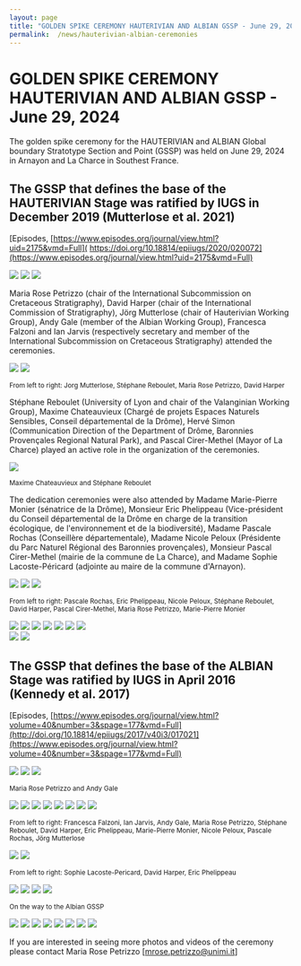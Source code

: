 ```yaml
---
layout: page
title: "GOLDEN SPIKE CEREMONY HAUTERIVIAN AND ALBIAN GSSP - June 29, 2024"
permalink:  /news/hauterivian-albian-ceremonies
---
```

# GOLDEN SPIKE CEREMONY HAUTERIVIAN AND ALBIAN GSSP - June 29, 2024

The golden spike ceremony for the HAUTERIVIAN and ALBIAN Global boundary Stratotype Section and Point (GSSP) was held on June 29, 2024 in Arnayon and La Charce in Southest France.



## The GSSP that defines the base of the HAUTERIVIAN Stage was ratified by IUGS in December 2019 (Mutterlose et al. 2021) 

[Episodes, [https://www.episodes.org/journal/view.html?uid=2175&vmd=Full]( https://doi.org/10.18814/epiiugs/2020/020072](https://www.episodes.org/journal/view.html?uid=2175&vmd=Full)

![](https://stratigraphy.org/subcommission-cretaceous/images/hauteriviannail.jpg)
![](https://stratigraphy.org/subcommission-cretaceous/images/hauteriviannail1a.jpg) 
![](https://stratigraphy.org/subcommission-cretaceous/images/hauteriviannail1.jpg) 

Maria Rose Petrizzo (chair of the International Subcommission on Cretaceous Stratigraphy), David Harper (chair of the International Commission of Stratigraphy), Jörg Mutterlose (chair of Hauterivian Working Group), Andy Gale (member of the Albian Working Group), Francesca Falzoni and Ian Jarvis (respectively secretary and member of the International Subcommission on Cretaceous Stratigraphy) attended the ceremonies.

![](https://stratigraphy.org/subcommission-cretaceous/images/hauteriviannail1b.jpg) 
![](https://stratigraphy.org/subcommission-cretaceous/images/hauteriviannail3.jpg) 

<p style="font-size:smaller;"> From left to right: Jorg Mutterlose, Stéphane Reboulet, Maria Rose Petrizzo, David Harper </p>

Stéphane Reboulet (University of Lyon and chair of the Valanginian Working Group), Maxime Chateauvieux (Chargé de projets Espaces Naturels Sensibles, Conseil départemental de la Drôme), Hervé Simon (Communication Direction of the Department of Drôme, Baronnies Provençales Regional Natural Park), and Pascal Cirer-Methel (Mayor of La Charce) played an active role in the organization of the ceremonies.

![](https://stratigraphy.org/subcommission-cretaceous/images/hauteriviannail2.jpg) 

<p style="font-size:smaller;"> Maxime Chateauvieux and Stéphane Reboulet</p>

The dedication ceremonies were also attended by Madame Marie-Pierre Monier (sénatrice de la Drôme), Monsieur Eric Phelippeau (Vice-président du Conseil départemental de la Drôme en charge de la transition écologique, de l'environnement et de la biodiversité), Madame Pascale Rochas (Conseillère départementale), Madame Nicole Peloux (Présidente du Parc Naturel Régional des Baronnies provençales), Monsieur Pascal Cirer-Methel (mairie de la commune de La Charce), and Madame Sophie Lacoste-Péricard (adjointe au maire de la commune d'Arnayon).

![](https://stratigraphy.org/subcommission-cretaceous/images/hauteriviannail3a.jpg) 
![](https://stratigraphy.org/subcommission-cretaceous/images/hauteriviannail4.jpg) 
![](https://stratigraphy.org/subcommission-cretaceous/images/hauteriviannail5.jpg) 

<p style="font-size:smaller;"> From left to right: Pascale Rochas, Eric Phelippeau, Nicole Peloux, Stéphane Reboulet, David Harper, Pascal Cirer-Methel, Maria Rose Petrizzo, Marie-Pierre Monier </p>

![](https://stratigraphy.org/subcommission-cretaceous/images/hauteriviannail7.jpg) 
![](https://stratigraphy.org/subcommission-cretaceous/images/hauteriviannail8.jpg) 
![](https://stratigraphy.org/subcommission-cretaceous/images/hauteriviannail8a.jpg) 
![](https://stratigraphy.org/subcommission-cretaceous/images/hauteriviannail9.jpg) 
![](https://stratigraphy.org/subcommission-cretaceous/images/hauteriviannail10.jpg) 
![](https://stratigraphy.org/subcommission-cretaceous/images/hauteriviannail11.jpg) 
![](https://stratigraphy.org/subcommission-cretaceous/images/hauteriviannail12.jpg)  
![](https://stratigraphy.org/subcommission-cretaceous/images/hauteriviannail13.jpg) 
![](https://stratigraphy.org/subcommission-cretaceous/images/hauteriviannail14.jpg) 







## The GSSP that defines the base of the ALBIAN Stage was ratified by IUGS in April 2016 (Kennedy et al. 2017) 

[Episodes, [https://www.episodes.org/journal/view.html?volume=40&number=3&spage=177&vmd=Full](http://doi.org/10.18814/epiiugs/2017/v40i3/017021](https://www.episodes.org/journal/view.html?volume=40&number=3&spage=177&vmd=Full)

![](https://stratigraphy.org/subcommission-cretaceous/images/albiannail.jpg) 
![](https://stratigraphy.org/subcommission-cretaceous/images/albiannail1.jpg) 
![](https://stratigraphy.org/subcommission-cretaceous/images/albiannail1a.jpg)

<p style="font-size:smaller;"> Maria Rose Petrizzo and Andy Gale </p>

![](https://stratigraphy.org/subcommission-cretaceous/images/albiannail2.jpg) 
![](https://stratigraphy.org/subcommission-cretaceous/images/albiannail3.jpg) 
![](https://stratigraphy.org/subcommission-cretaceous/images/albiannail3a.jpg) 
![](https://stratigraphy.org/subcommission-cretaceous/images/albiannail3b.jpg) 
![](https://stratigraphy.org/subcommission-cretaceous/images/albiannail4.jpg) 
![](https://stratigraphy.org/subcommission-cretaceous/images/albiannail5.jpg) 
![](https://stratigraphy.org/subcommission-cretaceous/images/albiannail5a.jpg) 
![](https://stratigraphy.org/subcommission-cretaceous/images/albiannail6.jpg) 

<p style="font-size:smaller;"> From left to right: Francesca Falzoni, Ian Jarvis, Andy Gale, Maria Rose Petrizzo, Stéphane Reboulet, David Harper, Eric Phelippeau, Marie-Pierre Monier, Nicole Peloux, Pascale Rochas, Jörg Mutterlose </p>

![](https://stratigraphy.org/subcommission-cretaceous/images/albiannail7.jpg) 
![](https://stratigraphy.org/subcommission-cretaceous/images/albiannail8.jpg) 
<p style="font-size:smaller;"> From left to right: Sophie Lacoste-Pericard, David Harper, Eric Phelippeau </p>

  ![](https://stratigraphy.org/subcommission-cretaceous/images/albiannail9.jpg) 
![](https://stratigraphy.org/subcommission-cretaceous/images/albiannail10.jpg) 
![](https://stratigraphy.org/subcommission-cretaceous/images/albiannail11.jpg) 
![](https://stratigraphy.org/subcommission-cretaceous/images/albiannail13.jpg) 

<p style="font-size:smaller;">On the way to the Albian GSSP</p>

![](https://stratigraphy.org/subcommission-cretaceous/images/hauterivian-albian1.jpg) 
![](https://stratigraphy.org/subcommission-cretaceous/images/hauterivian-albian1bis.jpg)
![](https://stratigraphy.org/subcommission-cretaceous/images/hauterivian-albian1a.jpg) 
![](https://stratigraphy.org/subcommission-cretaceous/images/hauterivian-albian2.jpg) 
![](https://stratigraphy.org/subcommission-cretaceous/images/hauterivian-albian3.jpg) 
![](https://stratigraphy.org/subcommission-cretaceous/images/hauterivian-albian4.jpg) 
![](https://stratigraphy.org/subcommission-cretaceous/images/hauterivian-albian5.jpg) 
![](https://stratigraphy.org/subcommission-cretaceous/images/hauterivianalbian6.jpg) 

If you are interested in seeing more photos and videos of the ceremony please contact Maria Rose Petrizzo 
[mrose.petrizzo@unimi.it]
